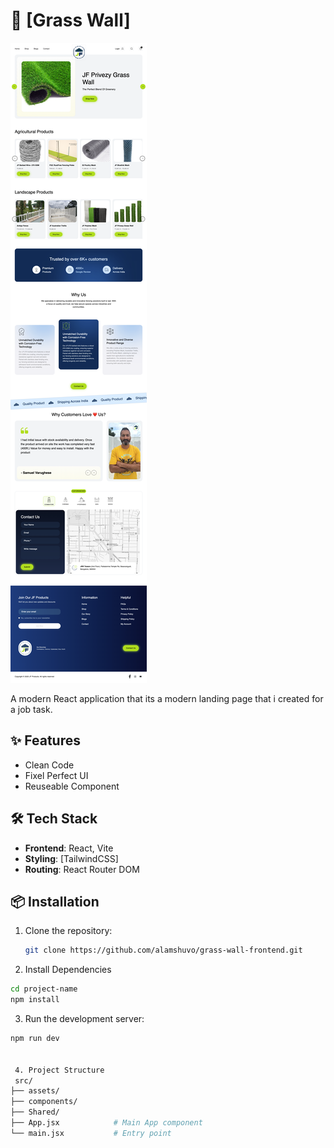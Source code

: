 # 🚀 [Grass Wall]

![Project Screenshot](./public/ss.png)

A modern React application that its a modern landing page that i created for a job task.

## ✨ Features

- Clean Code
- Fixel Perfect UI
- Reuseable Component

## 🛠️ Tech Stack

- **Frontend**: React, Vite
- **Styling**: [TailwindCSS]
- **Routing**: React Router DOM

## 📦 Installation

1. Clone the repository:
   ```bash
   git clone https://github.com/alamshuvo/grass-wall-frontend.git
   ```
2. Install Dependencies

```bash
cd project-name
npm install
```
3. Run the development server:
```bash 
npm run dev


 4. Project Structure
 src/
├── assets/            
├── components/       
├── Shared/           
├── App.jsx            # Main App component
└── main.jsx           # Entry point